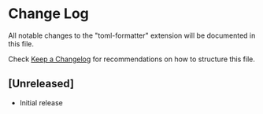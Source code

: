 # Change Log

All notable changes to the "toml-formatter" extension will be documented in this file.

Check [Keep a Changelog](http://keepachangelog.com/) for recommendations on how to structure this file.

## [Unreleased]

- Initial release
